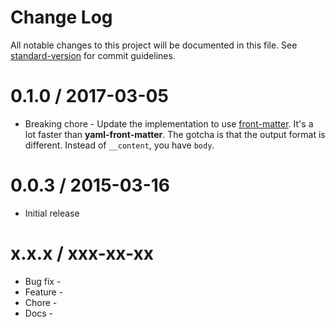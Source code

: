 # Change Log

All notable changes to this project will be documented in this file. See [standard-version](https://github.com/conventional-changelog/standard-version) for commit guidelines.

0.1.0 / 2017-03-05
==================

  * Breaking chore - Update the implementation to use [front-matter](https://www.npmjs.com/package/front-matter). It's a lot faster than **yaml-front-matter**. The gotcha is that the output format is different. Instead of `__content`, you have `body`.

0.0.3 / 2015-03-16
==================

  * Initial release

x.x.x / xxx-xx-xx
==================

  * Bug fix -
  * Feature -
  * Chore -
  * Docs -
